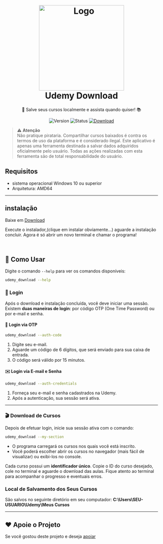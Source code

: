 <div align="center">
  <h1>
    <img src="assets/favicon.ico" alt="Logo" width="280"><br>
    Udemy Download
  </h1>
  <p align="center">💾 Salve seus cursos localmente e assista quando quiser! 📚</p>

  <p align="center">
    <img src="https://img.shields.io/badge/Version-1.0.0.2-orange?style=flat-square" alt="Version">
    <img src="https://img.shields.io/badge/Status-Active-success?style=flat-square" alt="Status">
    <a href="https://github.com/PauloCesar-dev404/Udemy-Download/raw/refs/heads/main/versions/win-amd64-SETUP.exe" target="_blank">
      <img src="https://img.shields.io/badge/Download-latest-blue?style=flat-square" alt="Download">
    </a>
  </p>
</div>



>⚠️ **Atenção**  
Não pratique pirataria. Compartilhar cursos baixados é contra os termos de uso da plataforma e é considerado ilegal. Este aplicativo é apenas uma ferramenta destinada a salvar dados adquiridos oficialmente pelo usuário. Todas as ações realizadas com esta ferramenta são de total responsabilidade do usuário.

## Requisitos 

- sistema operacional Windows 10 ou superior
- Arquitetura: AMD64
---
## instalação

Baixe em [Download](https://github.com/PauloCesar-dev404/Udemy-Download/raw/refs/heads/main/versions/win-amd64-SETUP.exe)

Execute o instalador,(clique em instalar obviamente...) aguarde a instalação concluir.
Agora é só abrir um novo terminal e chamar o programa!

<br>

## 🚀 Como Usar

Digite o comando `--help` para ver os comandos disponíveis:

```bash
udemy_download --help
```

### 🔑 Login

Após o download e instalação concluída, você deve iniciar uma sessão. Existem **duas maneiras de login**: por código OTP (One Time Password) ou por e-mail e senha.

#### 🔐 Login via OTP
```bash
udemy_download --auth-code
```
1. Digite seu e-mail.  
2. Aguarde um código de 6 dígitos, que será enviado para sua caixa de entrada.  
3. O código será válido por 15 minutos.

#### ✉️ Login via E-mail e Senha
```bash
udemy_download --auth-credentials 
```
1. Forneça seu e-mail e senha cadastrados na Udemy.  
2. Após a autenticação, sua sessão será ativa.

---

### 🎬 Download de Cursos

Depois de efetuar login, inicie sua sessão ativa com o comando:
```bash
udemy_download --my-section
```

- O programa carregará os cursos nos quais você está inscrito.
- Você poderá escolher abrir os cursos no navegador (mais fácil de visualizar) ou exibi-los no console.

Cada curso possui um **identificador único**. Copie o ID do curso desejado, cole no terminal e aguarde o download das aulas. Fique atento ao terminal para acompanhar o progresso e eventuais erros.



### Local de Salvamento dos Seus Cursos

São salvos no seguinte diretório em seu computador: **C:\Users\SEU-USUARIO\Udemy\Meus Cursos**

---

## ❤️ Apoie o Projeto

Se você gostou deste projeto e deseja [apoiar](https://paulocesar-dev404.github.io/me-apoiando-online/)

